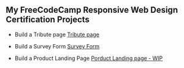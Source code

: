 ## My FreeCodeCamp Responsive Web Design Certification Projects
* Build a Tribute page
[Tribute page](https://codepen.io/HjaltiAtla/full/JjXpVGW "Linux Tribute page")

* Build a Survey Form
[Survey Form](https://codepen.io/HjaltiAtla/full/WNwJeoQ "Survey Form")

* Build a Product Landing Page
[Porduct Landing page - WIP](https://codepen.io/HjaltiAtla/pen/gOrdgMy "Product Landing Page")


